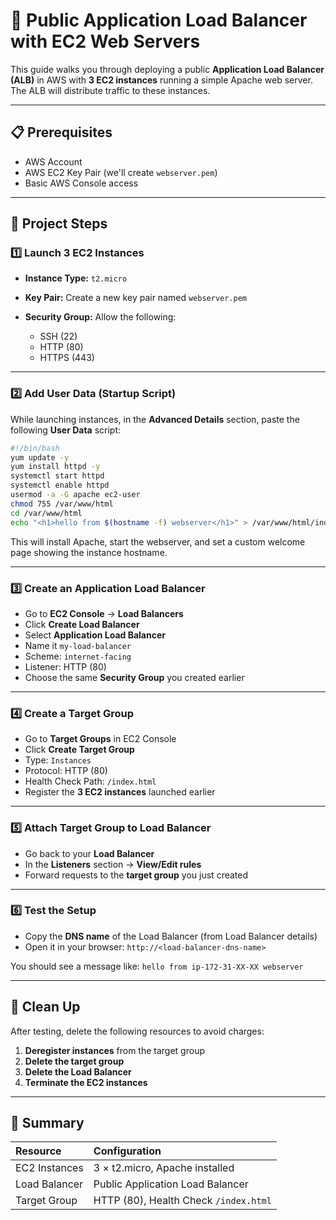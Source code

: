 # 📖 Public Application Load Balancer with EC2 Web Servers

This guide walks you through deploying a public **Application Load Balancer (ALB)** in AWS with **3 EC2 instances** running a simple Apache web server. The ALB will distribute traffic to these instances.

---

## 📋 Prerequisites

* AWS Account
* AWS EC2 Key Pair (we'll create `webserver.pem`)
* Basic AWS Console access

---

## 🚀 Project Steps

### 1️⃣ Launch 3 EC2 Instances

* **Instance Type:** `t2.micro`
* **Key Pair:** Create a new key pair named `webserver.pem`
* **Security Group:**
  Allow the following:

  * SSH (22)
  * HTTP (80)
  * HTTPS (443)

---

### 2️⃣ Add User Data (Startup Script)

While launching instances, in the **Advanced Details** section, paste the following **User Data** script:

```bash
#!/bin/bash
yum update -y
yum install httpd -y
systemctl start httpd
systemctl enable httpd
usermod -a -G apache ec2-user
chmod 755 /var/www/html
cd /var/www/html
echo "<h1>hello from $(hostname -f) webserver</h1>" > /var/www/html/index.html
```

This will install Apache, start the webserver, and set a custom welcome page showing the instance hostname.

---

### 3️⃣ Create an Application Load Balancer

* Go to **EC2 Console** → **Load Balancers**
* Click **Create Load Balancer**
* Select **Application Load Balancer**
* Name it `my-load-balancer`
* Scheme: `internet-facing`
* Listener: HTTP (80)
* Choose the same **Security Group** you created earlier

---

### 4️⃣ Create a Target Group

* Go to **Target Groups** in EC2 Console
* Click **Create Target Group**
* Type: `Instances`
* Protocol: HTTP (80)
* Health Check Path: `/index.html`
* Register the **3 EC2 instances** launched earlier

---

### 5️⃣ Attach Target Group to Load Balancer

* Go back to your **Load Balancer**
* In the **Listeners** section → **View/Edit rules**
* Forward requests to the **target group** you just created

---

### 6️⃣ Test the Setup

* Copy the **DNS name** of the Load Balancer (from Load Balancer details)
* Open it in your browser:
  `http://<load-balancer-dns-name>`

You should see a message like:
`hello from ip-172-31-XX-XX webserver`

---

## 🧹 Clean Up

After testing, delete the following resources to avoid charges:

1. **Deregister instances** from the target group
2. **Delete the target group**
3. **Delete the Load Balancer**
4. **Terminate the EC2 instances**


---

## 📑 Summary

| Resource      | Configuration                         |
| :------------ | :------------------------------------ |
| EC2 Instances | 3 × t2.micro, Apache installed        |
| Load Balancer | Public Application Load Balancer      |
| Target Group  | HTTP (80), Health Check `/index.html` |




